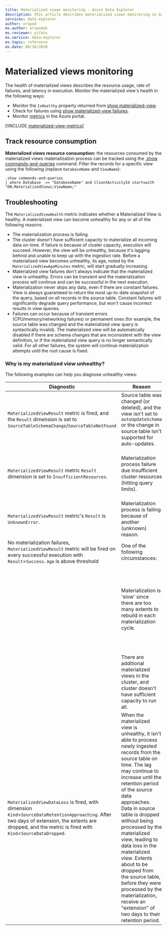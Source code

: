```yaml
---
title: Materialized views monitoring - Azure Data Explorer
description: This article describes materialized views monitoring in Azure Data Explorer.
services: data-explorer
author: orspod
ms.author: orspodek
ms.reviewer: yifats
ms.service: data-explorer
ms.topic: reference
ms.date: 08/30/2020
---
```

# Materialized views monitoring 

The health of materialized views describes the resource usage, rate of failures, and latency in execution. Monitor the materialized view's health in the following ways:

* Monitor the `IsHealthy` property returned from [show materialized-view](materialized-view-show-commands.md#show-materialized-view).
* Check for failures using [show materialized-view failures](materialized-view-show-commands.md#show-materialized-view-failures).
* Monitor [metrics](#materialized-view-metrics) in the Azure portal.

[!INCLUDE [materialized-view-metrics](../../../includes/materialized-view-metrics.md)]

## Track resource consumption

**Materialized views resource consumption:** the resources consumed by the materialized views materialization process can be tracked using the [.show commands-and-queries](../commands-and-queries.md#show-commands-and-queries) command. Filter the records for a specific view using the following (replace `DatabaseName` and `ViewName`):

<!-- csl -->
```
.show commands-and-queries 
| where Database  == "DatabaseName" and ClientActivityId startswith "DN.MaterializedViews;ViewName;"
```

## Troubleshooting

The `MaterializedViewHealth` metric indicates whether a Materialized View is healthy. A materialized view can become unhealthy for any or all of the following reasons:
* The materialization process is failing. 
* The cluster doesn't have sufficient capacity to materialize all incoming data on-time.
If failure is because of cluster capacity, execution will succeed. However, the view will be unhealthy, because it's lagging behind and unable to keep up with the ingestion rate. Before a materialized view becomes unhealthy, its age, noted by the `MaterializedViewAgeMinutes` metric, will start gradually increasing.
* Materialized view failures don't always indicate that the materialized view is unhealthy. Errors can be transient and the materialization process will continue and can be successful in the next execution.
* Materialization never skips any data, even if there are constant failures. View is always guaranteed to return the most up-to-date snapshot of the query, based on *all* records in the source table. Constant failures will significantly degrade query performance, but won't cause incorrect results in view queries.
* Failures can occur because of transient errors (CPU/memory/networking failures) or permanent ones (for example, the source table was changed and the materialized view query is syntactically invalid). The materialized view will be automatically disabled if there are schema changes that are inconsistent with the view definition, or if the materialized view query is no longer semantically valid. For all other failures, the system will continue materialization attempts until the root cause is fixed.

### Why is my materialized view unhealthy?

The following examples can help you diagnose unhealthy views:

|Diagnostic | Reason | Action|
|---|---|---|
| `MaterializedViewResult` metric is fired, and the `Result` dimension is set to `SourceTableSchemaChange`/`SourceTableNotFound`| Source table was changed (or deleted), and the view isn't set to `autoUpdateSchema` or the change in source table isn't supported for auto-updates. |
| `MaterializedViewResult` metric `Result` dimension is set to `InsufficientResources`. | Materialization process failure due insufficient cluster resources (hitting query limits). | Azure Data Explorer will try to automatically recover from this state, so this error may be transient. However, if view is unhealthy and this error is constantly emitted, then it's possible that the current cluster's configuration isn't able to keep up with ingestion rate. In this case, the cluster needs to be scaled up or out.|
| `MaterializedViewResult` metric's `Result` is `UnknownError`.| Materialization process is failing because of another (unknown) reason. | If this failure happens frequently, open a support ticket for the Azure Data Explorer team to investigate further.|
| No materialization failures, `MaterializedViewResult` metric will be fired on every successful execution with `Result`=`Success`. `Age` is above threshold | One of the following circumstances:
| | Materialization is 'slow' since there are too many extents to rebuild in each materialization cycle. | See [Materialized views (preview)](materialized-view-overview.md#how-materialized-views-work) about why extents rebuilds impact the view's performance.  The number of extents rebuilt in each cycle is provided in the `MaterializedViewExtentsRebuild` metric, and the `MaterializedViewExtentsRebuildConcurrency` includes the concurrency used in each cycle. <br> Increasing the extents rebuilt concurrency in the [Materialized view capacity policy](materialized-view-policies.md#capacity-policy) might also help in this case. Carefully read the [capacity policy](materialized-view-policies.md#capacity-policy) before changing the default values.
| | There are additional materialized views in the cluster, and cluster doesn't have sufficient capacity to run all. | See the [Materialized view capacity policy](materialized-view-policies.md#capacity-policy) section about changing the default settings for number of materialized views that were executed concurrently.
| `MaterializedViewDataLoss` is fired, with dimension `Kind`=`SourceDataRetentionApproaching`. After two days of extension, the extents are dropped, and the metric is fired with `Kind`=`SourceDataDropped`.| When the materialized view is unhealthy, it isn't able to process newly ingested records from the source table on time. The lag may continue to increase until the retention period of the source data approaches. Data in source table is dropped without being processed by the materialized view, leading to data loss in the materialized view. Extents about to be dropped from the source table, before they were processed by the materialization, receive an "extension" of two days to their retention period. |
